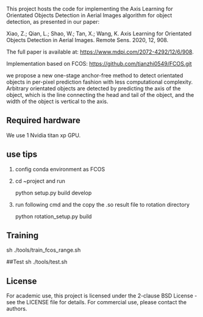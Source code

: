 This project hosts the code for implementing the Axis Learning for Orientated Objects Detection in Aerial Images algorithm for object detection, as presented in our paper:

Xiao, Z.; Qian, L.; Shao, W.; Tan, X.; Wang, K. Axis Learning for Orientated Objects Detection in Aerial Images. Remote Sens. 2020, 12, 908.

The full paper is available at: https://www.mdpi.com/2072-4292/12/6/908.

Implementation based on FCOS: https://github.com/tianzhi0549/FCOS.git

we propose a new one-stage anchor-free method to detect orientated objects in per-pixel prediction fashion with less computational complexity. Arbitrary orientated objects are detected by predicting the axis of the object, which is the line connecting the head and tail of the object, and the width of the object is vertical to the axis.

## Required hardware
We use 1 Nvidia titan xp GPU. 

## use tips
1. config conda environment as FCOS
2. cd ~project and run 


    python setup.py build develop


3. run following cmd and the copy the .so result file to rotation directory

    python rotation_setup.py build



## Training
sh ./tools/train_fcos_range.sh


##Test
sh ./tools/test.sh


## License

For academic use, this project is licensed under the 2-clause BSD License - see the LICENSE file for details. For commercial use, please contact the authors. 
